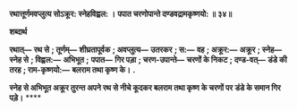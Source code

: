 **रथात्तूर्णमवप्लुत्य सोऽक्रूर: स्नेहविह्वल: ।** **पपात चरणोपान्ते दण्डवद्रामकृष्णयो: ॥ ३४॥** 

**शब्दार्थ** 

**रथात्—** **रथ से** **; तूर्णम्—** **शीघ्रतापूर्वक** **; अवप्लुत्य—** **उतरकर** **; स:—** **वह** **; अक्रूर:—** **अक्रूर** **; स्नेह—** **स्नेह से** **; विह्वल:—** **अभिभूत** **;** **पपात—** **गिर पड़ा** **; चरण-उपान्ते—** **चरणों के निकट** **; दण्ड-वत्—** **डंडे की तरह** **; राम-कृष्णयो:—** **बलराम तथा कृष्ण के।** **.** 

**स्नेह से अभिभूत अक्रूर तुरन्त अपने रथ से नीचे कूदकर बलराम तथा कृष्ण के चरणों पर** **डंडे के समान गिर पड़े।** **** 